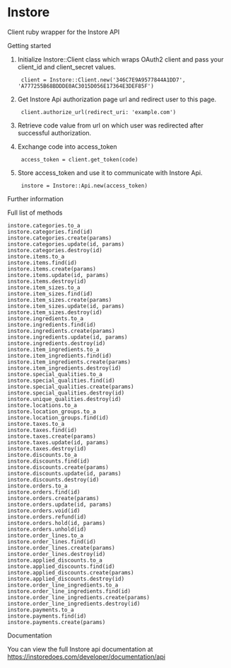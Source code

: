 Instore
===============

Client ruby wrapper for the Instore API

Getting started

1. Initialize Instore::Client class which wraps OAuth2 client and pass your client\_id and client\_secret values.

        client = Instore::Client.new('346C7E9A9577844A1DD7', 'A777255B68BDDDE0AC3015D056E17364E3DEF85F')

2. Get Instore Api authorization page url and redirect user to this page.

        client.authorize_url(redirect_uri: 'example.com')

3. Retrieve code value from url on which user was redirected after successful authorization.

4. Exchange code into access_token

        access_token = client.get_token(code)

5. Store access_token and use it to communicate with Instore Api.

        instore = Instore::Api.new(access_token)


Further information

Full list of methods
       
    instore.categories.to_a
    instore.categories.find(id)
    instore.categories.create(params)
    instore.categories.update(id, params)
    instore.categories.destroy(id)
    instore.items.to_a
    instore.items.find(id)
    instore.items.create(params)
    instore.items.update(id, params)
    instore.items.destroy(id)
    instore.item_sizes.to_a
    instore.item_sizes.find(id)
    instore.item_sizes.create(params)
    instore.item_sizes.update(id, params)
    instore.item_sizes.destroy(id)
    instore.ingredients.to_a
    instore.ingredients.find(id)
    instore.ingredients.create(params)
    instore.ingredients.update(id, params)
    instore.ingredients.destroy(id)
    instore.item_ingredients.to_a
    instore.item_ingredients.find(id)
    instore.item_ingredients.create(params)
    instore.item_ingredients.destroy(id)
    instore.special_qualities.to_a
    instore.special_qualities.find(id)
    instore.special_qualities.create(params)
    instore.special_qualities.destroy(id)
    instore.unique_qualities.destroy(id)
    instore.locations.to_a
    instore.location_groups.to_a
    instore.location_groups.find(id)
    instore.taxes.to_a
    instore.taxes.find(id)
    instore.taxes.create(params)
    instore.taxes.update(id, params)
    instore.taxes.destroy(id)
    instore.discounts.to_a
    instore.discounts.find(id)
    instore.discounts.create(params)
    instore.discounts.update(id, params)
    instore.discounts.destroy(id)
    instore.orders.to_a
    instore.orders.find(id)
    instore.orders.create(params)
    instore.orders.update(id, params)
    instore.orders.void(id)
    instore.orders.refund(id)
    instore.orders.hold(id, params)
    instore.orders.unhold(id)
    instore.order_lines.to_a
    instore.order_lines.find(id)
    instore.order_lines.create(params)
    instore.order_lines.destroy(id)
    instore.applied_discounts.to_a
    instore.applied_discounts.find(id)
    instore.applied_discounts.create(params)
    instore.applied_discounts.destroy(id)
    instore.order_line_ingredients.to_a
    instore.order_line_ingredients.find(id)
    instore.order_line_ingredients.create(params)
    instore.order_line_ingredients.destroy(id)
    instore.payments.to_a
    instore.payments.find(id)
    instore.payments.create(params)

Documentation

You can view the full Instore api documentation at <https://instoredoes.com/developer/documentation/api>
